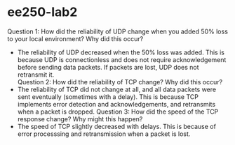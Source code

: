 # ee250-lab2
Question 1: How did the reliability of UDP change when you added 50% loss to your local
environment? Why did this occur?
- The reliability of UDP decreased when the 50% loss was added. This is because UDP is connectionless and does not require
  acknowledgement before sending data packets. If packets are lost, UDP does not retransmit it.  
Question 2: How did the reliability of TCP change? Why did this occur?
- The reliability of TCP did not change at all, and all data packets were sent eventually (sometimes with a delay).
  This is because TCP implements error detection and acknowledgements, and retransmits when a packet is dropped.
Question 3: How did the speed of the TCP response change? Why might this happen?
- The speed of TCP slightly decreased with delays. This is because of error processsing and
  retransmission when a packet is lost. 
